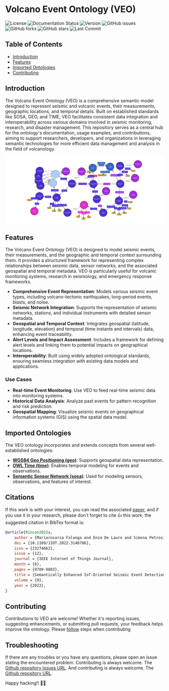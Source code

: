 # Volcano Event Ontology (VEO)

![License](https://img.shields.io/github/license/d1egoprog/VEO)
![Documentation Status](https://img.shields.io/badge/docs-complete-brightgreen)
![Version](https://img.shields.io/badge/version-5.7-blue)
![GitHub issues](https://img.shields.io/github/issues/d1egoprog/VEO)
![GitHub forks](https://img.shields.io/github/forks/d1egoprog/VEO)
![GitHub stars](https://img.shields.io/github/stars/d1egoprog/VEO)
![Last Commit](https://img.shields.io/github/last-commit/d1egoprog/VEO)


## Table of Contents
- [Introduction](#introduction)
- [Features](#features)
- [Imported Ontologies](#imported-ontologies)
- [Contributing](#contributing)

## Introduction

The Volcano Event Ontology (VEO) is a comprehensive semantic model designed to represent seismic and volcanic events, their measurements, geographic locations, and temporal details. Built on established standards like SOSA, GEO, and TIME, VEO facilitates consistent data integration and interoperability across various domains involved in seismic monitoring, research, and disaster management. This repository serves as a central hub for the ontology's documentation, usage examples, and contributions, aiming to support researchers, developers, and organizations in leveraging semantic technologies for more efficient data management and analysis in the field of volcanology.

<p align="center">
  <img src="./owl/ontology.svg" alt="Ontology"/>
</p>


## Features

The Volcano Event Ontology (VEO) is designed to model seismic events, their measurements, and the geographic and temporal context surrounding them. It provides a structured framework for representing complex relationships between seismic data, sensor networks, and the associated geospatial and temporal metadata. VEO is particularly useful for volcanic monitoring systems, research in seismology, and emergency response frameworks.

- **Comprehensive Event Representation**: Models various seismic event types, including volcano-tectonic earthquakes, long-period events, blasts, and noise.
- **Seismic Network Integration**: Supports the representation of seismic networks, stations, and individual instruments with detailed sensor metadata.
- **Geospatial and Temporal Context**: Integrates geospatial (latitude, longitude, elevation) and temporal (time instants and intervals) data, enhancing event traceability.
- **Alert Levels and Impact Assessment**: Includes a framework for defining alert levels and linking them to potential impacts on geographical locations.
- **Interoperability**: Built using widely adopted ontological standards, ensuring seamless integration with existing data models and applications.

### Use Cases
- **Real-time Event Monitoring**: Use VEO to feed real-time seismic data into monitoring systems.
- **Historical Data Analysis**: Analyze past events for pattern recognition and risk prediction.
- **Geospatial Mapping**: Visualize seismic events on geographical information systems (GIS) using the spatial data model.


## Imported Ontologies

The VEO ontology incorporates and extends concepts from several well-established ontologies:

- **[WGS84 Geo Positioning (geo)](http://www.w3.org/2003/01/geo/wgs84_pos#)**: Supports geospatial data representation.
- **[OWL Time (time)](http://www.w3.org/2006/time#)**: Enables temporal modeling for events and observations.
- **[Semantic Sensor Network (sosa)](http://www.w3.org/ns/sosa/)**: Used for modeling sensors, observations, and features of interest.

## Citations 

If this work is with your interest, you can read the associated [paper](https://ieeexplore.ieee.org/document/9702529/), and if you use it in your research, please don't forget to cite 👍 this work; the suggested citation in BibTex format is:

``` BibTex
@article{Rincon2022a,
    author = {Mariarosaria Falanga and Enza De Lauro and Simona Petrosino and Diego Rincon-Yanez and Sabrina Senatore},
    doi = {10.1109/JIOT.2022.3148786},
    issn = {23274662},
    issue = {12},
    journal = {IEEE Internet of Things Journal},
    month = {6},
    pages = {9789-9803},
    title = {Semantically Enhanced IoT-Oriented Seismic Event Detection: An Application to Colima and Vesuvius Volcanoes},
    volume = {9},
    year = {2022},
}

```
## Contributing
Contributions to VEO are welcome! Whether it's reporting issues, suggesting enhancements, or submitting pull requests, your feedback helps improve the ontology. Please [follow](CONTRIBUTING.md) steps when contributing


## Troubleshooting

If there are any troubles or you have any questions, please open an issue stating the encountered problem. Contributing is always welcome. The [Github repository Issues URL](https://github.com/d1egoprog/KG-SLR4LLM/issues).  And contributing is always welcome. The [Github repository URL](https://github.com/d1egoprog/KG-SLR4LLM).


Happy hacking!! 🖖🖖.
